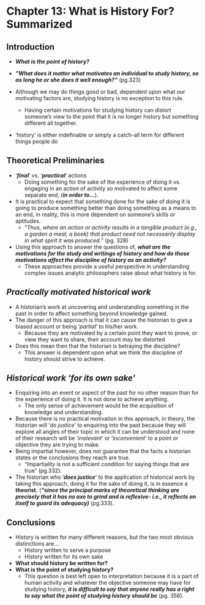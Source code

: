 # Chapter 13: What is History For? Summarized #

## **Introduction** ##

- ***What is the point of history?*** 
- ***"What does it matter what motivates an individual to study history, so as long he or she             does it well enough?"*** (pg.323)

- Although we may do things good or bad, dependent upon what our motivating factors are, studying history is no exception to this rule.
  - Having certain motivations for studying history can distort someone’s view to the point that it is no longer history but something different all together. 
-	‘history’ is either indefinable or simply a catch-all term for different things people do 

## **Theoretical Preliminaries** ##

-	‘***final***’ vs. ‘***practical***’ actions
    - Doing something for the sake of the experience of doing it vs. engaging in an action of activity so motivated to affect some separate end, (***in order to...***). 
-	It is practical to expect that something done for the sake of doing it is going to produce something better than doing something as a means to an end, in reality, this is more dependent on someone’s skills or aptitudes. 
    - “*Thus, where an action or activity results in a tangible product (e.g., a garden a meal, a book) that product need not necessarily display in what spirit it was produced.*” (pg. 328)
-	Using this approach to answer the questions of, ***what are the motivations for the study and writings of history and how do those motivations affect the discipline of history as an activity?*** 
    - These approaches provide a useful perspective in understanding complex issues analytic philosophers raise about what history is for. 

## *Practically motivated historical work* ##
-	A historian’s work at uncovering and understanding something in the past in order to affect something beyond knowledge gained. 
-	The danger of this approach is that it can cause the historian to give a biased account or being ‘*partial*’ to his/her work. 
    - Because they are motivated by a certain point they want to prove, or view they want to share, their account may be distorted 
-	Does this mean then that the historian is betraying the discipline? 
    - This answer is dependent upon what we think the discipline of history should strive to achieve. 
## ***Historical work ‘for its own sake’*** ##
-	Enquiring into an event or aspect of the past for no other reason than for the experience of doing it. It is not done to achieve anything. 
    - The only sense of achievement would be the acquisition of knowledge and understanding. 
-	Because there is no practical motivation in this approach, in theory, the historian will ‘*do justice*’ to enquiring into the past because they will explore all angles of their topic in which it can be understood and none of their research will be ‘*irrelevant*’ or ‘i*nconvenient*’ to a point or objective they are trying to make.  
-	Being impartial however, does not guarantee that the facts a historian states or the conclusions they reach are true. 
    - “Impartiality is not a sufficient condition for saying things that are true” (pg.332).
-	The historian who ‘***does justice***’ to the application of historical work by taking this approach, doing it for the sake of doing it, is in essence a **theorist.** (***“since the principal marks of theoretical thinking are precisely that it has no axe to grind and is reflexive- i.e., it reflects on itself to guard its adequacy)*** (pg.333). 

## **Conclusions** ##

-	History is written for many different reasons, but the two most obvious distinctions are…
    - History written to serve a purpose 
    - History written for its own sake
-	**What should history be written for?**
-	**What is the point of studying history?** 
    - This question is best left open to interpretation because it is a part of human activity and whatever the objective someone may have for studying history, ***it is difficult to say that anyone really has a right to say what the point of studying history should be*** (pg. 356). 

